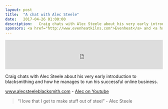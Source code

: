 ```yaml
---
layout: post
title:  "A chat with Alec Steele"
date:   2017-04-26 01:00:00
description:   Craig chats with Alec Steele about his very early introduction to blacksmithing and how he manages to run his successful online business.
sponsors: <a href="http://www.evenheatkilns.com">Evenheat</a> and <a href="http://www.tormek.com">Tormek</a>
---
```



<iframe frameborder='0' height='94px' scrolling='no' seamless src='https://simplecast.com/e/68038?style=medium-light' width='100%'></iframe>

Craig chats with Alec Steele about his very early introduction to blacksmithing and how he manages to run his successful online business.

 <a href="http://alecsteeleblacksmith.com" target="_blank">www.alecsteeleblacksmith.com</a> - <a href="https://www.youtube.com/user/alectheblacksmith" target="_blank">Alec on Youtube</a> 


<blockquote class="largeQuote">“I love that I get to make stuff out of steel” - Alec Steele</blockquote>




